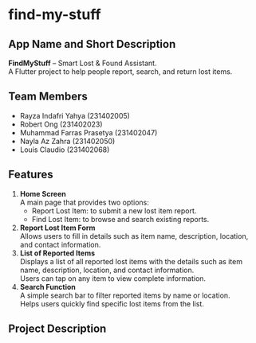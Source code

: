 # find-my-stuff

## App Name and Short Description
**FindMyStuff** – Smart Lost &amp; Found Assistant.  
A Flutter project to help people report, search, and return lost items.

## Team Members
- Rayza Indafri Yahya (231402005)  
- Robert Ong (231402023)  
- Muhammad Farras Prasetya (231402047)  
- Nayla Az Zahra (231402050)  
- Louis Claudio (231402068)

## Features
1. **Home Screen**  
   A main page that provides two options:  
   - Report Lost Item: to submit a new lost item report.
   - Find Lost Item: to browse and search existing reports.  
2. **Report Lost Item Form**  
   Allows users to fill in details such as item name, description, location, and contact information.  
3. **List of Reported Items**  
   Displays a list of all reported lost items with the details such as item name, description, location, and contact information.  
   Users can tap on any item to view complete information.  
4. **Search Function**  
   A simple search bar to filter reported items by name or location.  
   Helps users quickly find specific lost items from the list.
   
## Project Description
